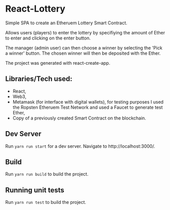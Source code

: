 # React-Lottery

Simple SPA to create an Etheruem Lottery Smart Contract.

Allows users (players) to enter the lottery by specifiying the amount of Ether to enter and clicking on the enter button.

The manager (admin user) can then choose a winner by selecting the 'Pick a winner' button. The chosen winner will then be deposited with the Ether.

The project was generated with react-create-app.

## Libraries/Tech used:

- React,
- Web3,
- Metamask (for interface with digital wallets), for testing purposes I used the Ropsten Etheruem Test Network and used a Faucet to generate test Ether,
- Copy of a previously created Smart Contract on the blockchain.


## Dev Server

Run `yarn run start` for a dev server. Navigate to http://localhost:3000/.

## Build

Run `yarn run build` to build the project.

## Running unit tests

Run `yarn run test` to build the project.

